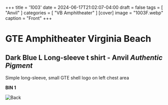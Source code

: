 +++
title = '1003'
date = 2024-06-17T21:02:07-04:00
draft = false
tags = [ "Anvil" ]
categories = [ "VB Amphitheater" ]
[cover]
image = "1003F.webp"
caption = "Front"
+++
# GTE Amphitheater Virginia Beach
## Dark Blue L Long-sleeve t shirt - Anvil *Authentic Pigment*
Simple long-sleeve, small GTE shell logo on left chest area

**BIN 1**

![Back](/1003B.webp)